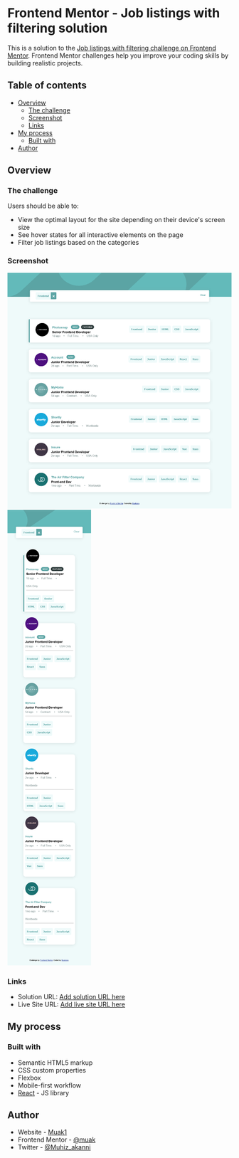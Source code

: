 # Frontend Mentor - Job listings with filtering solution

This is a solution to the [Job listings with filtering challenge on Frontend Mentor](https://www.frontendmentor.io/challenges/job-listings-with-filtering-ivstIPCt). Frontend Mentor challenges help you improve your coding skills by building realistic projects. 

## Table of contents

- [Overview](#overview)
  - [The challenge](#the-challenge)
  - [Screenshot](#screenshot)
  - [Links](#links)
- [My process](#my-process)
  - [Built with](#built-with)
- [Author](#author)


## Overview

### The challenge

Users should be able to:

- View the optimal layout for the site depending on their device's screen size
- See hover states for all interactive elements on the page
- Filter job listings based on the categories

### Screenshot

![Desktop View](./src/images/desktop-Job-Listing-App.png)
![Mobile View](./src/images/mobile-Job-Listing-App.png)


### Links

- Solution URL: [Add solution URL here](https://github.com/muakone/job-listing.git)
- Live Site URL: [Add live site URL here](https://muakone.github.io/job-listing)


## My process

### Built with

- Semantic HTML5 markup
- CSS custom properties
- Flexbox
- Mobile-first workflow
- [React](https://reactjs.org/) - JS library


## Author

- Website - [Muak1](http://muakone.github.io/job-listing)
- Frontend Mentor - [@muak](https://www.frontendmentor.io/profile/muak)
- Twitter - [@Muhiz_akanni](https://www.twitter.com/Muhiz_akanni)


